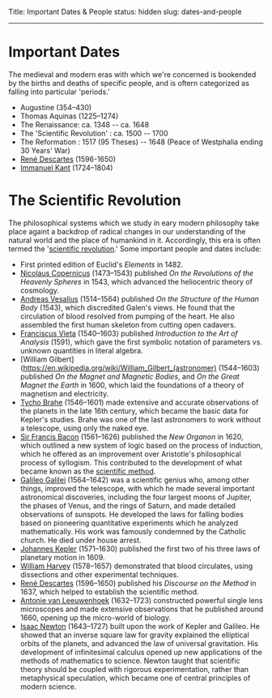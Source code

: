 Title: Important Dates & People
status: hidden
slug: dates-and-people

---

# Important Dates

The medieval and modern eras with which we're concerned is bookended by the
births and deaths of specific people, and is oftern categorized as falling into
particular 'periods.'

- Augustine (354–430)
- Thomas Aquinas (1225–1274)
- The Renaissance:  ca. 1348 -- ca. 1648
- The 'Scientific Revolution' :  ca. 1500 -- 1700
- The Reformation : 1517 (95 Theses) -- 1648 (Peace of Westphalia ending 30 Years' War)
- [René Descartes](http://plato.stanford.edu/entries/descartes/) (1596-1650)
- [Immanuel Kant](http://plato.stanford.edu/entries/kant/) (1724–1804)

# The Scientific Revolution

The philosophical systems which we study in eary modern philosophy take place
againt a backdrop of radical changes in our understanding of the natural world
and the place of humankind in it. Accordingly, this era is often termed the
'[scientific revolution](https://en.wikipedia.org/wiki/Scientific_revolution).'
Some important people and dates include:

* First printed edition of Euclid's *Elements* in 1482.
* [Nicolaus Copernicus](http://plato.stanford.edu/entries/copernicus/)
  (1473–1543) published *On the Revolutions of the Heavenly Spheres* in 1543,
  which advanced the heliocentric theory of cosmology.
* [Andreas Vesalius](https://en.wikipedia.org/wiki/Andreas_Vesalius) (1514–1564)
  published *On the Structure of the Human Body* (1543), which discredited
  Galen's views. He found that the circulation of blood resolved from pumping of
  the heart. He also assembled the first human skeleton from cutting open
  cadavers.
* [Franciscus Vieta](https://en.wikipedia.org/wiki/Andreas_Vesalius) (1540–1603)
  published *Introduction to the Art of Analysis* (1591), which gave the first
  symbolic notation of parameters vs. unknown quantities in literal algebra.
* [William Gilbert](https://en.wikipedia.org/wiki/William_Gilbert_(astronomer)
  (1544–1603) published *On the Magnet and Magnetic Bodies*, and *On the Great
  Magnet the Earth* in 1600, which laid the foundations of a theory of magnetism
  and electricity.
* [Tycho Brahe](https://en.wikipedia.org/wiki/Tycho_Brahe) (1546–1601) made
  extensive and accurate observations of the planets in the late
  16th century, which became the basic data for Kepler's studies. Brahe was one
  of the last astronomers to work without a telescope, using only the naked eye.
* [Sir Francis Bacon](http://plato.stanford.edu/entries/francis-bacon/)
  (1561–1626) published the *New Organon* in 1620, which outlined a new system
  of logic based on the process of induction, which he offered as an improvement
  over Aristotle's philosophical process of syllogism. This contributed to the
  development of what became known as the
  [scientific method](http://plato.stanford.edu/entries/scientific-method/).
* [Galileo Galilei](http://plato.stanford.edu/entries/galileo/) (1564–1642) was
  a scientific genius who, among other things, improved the telescope, with
  which he made several important astronomical discoveries, including the four
  largest moons of Jupiter, the phases of Venus, and the rings of Saturn, and
  made detailed observations of sunspots. He developed the laws for falling
  bodies based on pioneering quantitative experiments which he analyzed
  mathematically. His work was famously condemned by the Catholic church. He
  died under house arrest.
* [Johannes Kepler](http://plato.stanford.edu/entries/kepler/) (1571–1630)
  published the first two of his three laws of planetary motion in 1609.
* [William Harvey](https://en.wikipedia.org/wiki/William_Harvey) (1578–1657)
  demonstrated that blood circulates, using dissections and other experimental
  techniques.
* [René Descartes](http://plato.stanford.edu/entries/descartes/) (1596–1650)
  published his *Discourse on the Method* in 1637, which helped to establish the
  scientific method.
* [Antonie van Leeuwenhoek](https://en.wikipedia.org/wiki/Antonie_van_Leeuwenhoek)
  (1632–1723) constructed powerful single lens microscopes and made extensive
  observations that he published around 1660, opening up the micro-world of
  biology.
* [Isaac Newton](http://plato.stanford.edu/entries/newton/) (1643–1727) built
  upon the work of Kepler and Galileo. He showed that an inverse square law for
  gravity explained the elliptical orbits of the planets, and advanced the law
  of universal gravitation. His development of infinitesimal calculus opened up
  new applications of the methods of mathematics to science. Newton taught that
  scientific theory should be coupled with rigorous experimentation, rather than
  metaphysical speculation, which became one of central principles of modern science.
